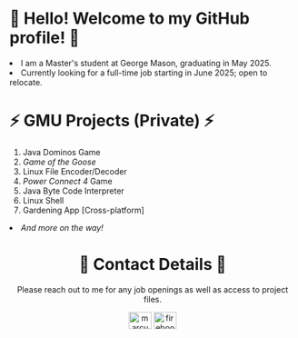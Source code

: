 # 👋 Hello! Welcome to my GitHub profile! 👋

<li>I am a Master's student at George Mason, graduating in May 2025. </li>
<li>Currently looking for a full-time job starting in June 2025; open to relocate.</li>

# ⚡ GMU Projects (Private) ⚡
<ol>
<li>Java Dominos Game</li>
<li><i>Game of the Goose</i></li>
<li>Linux File Encoder/Decoder</li>
<li><i>Power Connect 4</i> Game</li>
<li>Java Byte Code Interpreter</li>
<li>Linux Shell</li>
<li>Gardening App [Cross-platform]</li>
</ol>
<li><i>And more on the way!</i></li>

<h1 align="center"> 💬 Contact Details 💬 </h1>
<p align="center">Please reach out to me for any job openings as well as access to project files.</p>
<p align="center"><a href="https://linkedin.com/in/marcus-barreto-b90636248" target="blank"><img align="center" src="https://raw.githubusercontent.com/rahuldkjain/github-profile-readme-generator/master/src/images/icons/Social/linked-in-alt.svg" alt="marcus-barreto-b90636248" height="30" width="40" /></a>
<a href="mailto:fireboot28@gmail.com" target="blank"><img align="center" src="https://upload.wikimedia.org/wikipedia/commons/thumb/7/7e/Gmail_icon_%282020%29.svg/100px-Gmail_icon_%282020%29.svg.png" alt="fireboot28@gmail.com" height="30" width="40" /></a></p>



<!--
**fireboot28/fireboot28** is a ✨ _special_ ✨ repository because its `README.md` (this file) appears on your GitHub profile.

Here are some ideas to get you started:

- 🔭 I’m currently working on ...
- 🌱 I’m currently learning ...
- 👯 I’m looking to collaborate on ...
- 🤔 I’m looking for help with ...
- 💬 Ask me about ...
- 📫 How to reach me: ...
- 😄 Pronouns: ...
- ⚡ Fun fact: ...
-->
